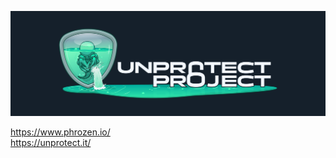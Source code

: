 <p align="center">
  <img src="tw_UP.png"/>
  
  https://www.phrozen.io/
  <br/>
  https://unprotect.it/
</p>
